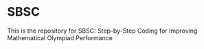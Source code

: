 # SBSC
This is the repository for SBSC: Step-by-Step Coding for Improving Mathematical Olympiad Performance
